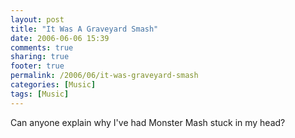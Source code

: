 ```yaml
---
layout: post
title: "It Was A Graveyard Smash"
date: 2006-06-06 15:39
comments: true
sharing: true
footer: true
permalink: /2006/06/it-was-graveyard-smash
categories: [Music]
tags: [Music]
---
```

Can anyone explain why I've had Monster Mash stuck in my head?
